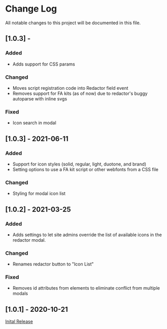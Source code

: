 
# Change Log
All notable changes to this project will be documented in this file.

## [1.0.3] - 

### Added

- Adds support for CSS params

### Changed

- Moves script registration code into Redactor field event
- Removes support for FA kits (as of now) due to redactor's buggy autoparse with inline svgs

### Fixed

- Icon search in modal

## [1.0.3] - 2021-06-11

### Added

- Support for icon styles (solid, regular, light, duotone, and brand)
- Setting options to use a FA kit script or other webfonts from a CSS file

### Changed

- Styling for modal icon list

## [1.0.2] - 2021-03-25

### Added

- Adds settings to let site admins override the list of available icons in the redactor modal.

### Changed

- Renames redactor button to "Icon List"

### Fixed

- Removes id attributes from elements to eliminate conflict from multiple modals

## [1.0.1] - 2020-10-21

[Inital Release](https://github.com/danbrellis/craft-redactor-fa-list/releases/tag/v1.0.1)
